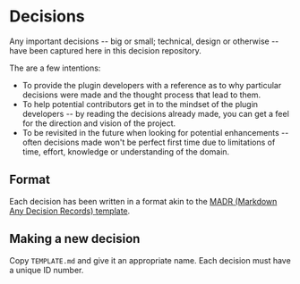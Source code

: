 # Decisions

Any important decisions -- big or small; technical, design or otherwise -- have been captured here in this decision repository.

The are a few intentions:

- To provide the plugin developers with a reference as to why particular decisions were made and the thought process that lead to them.
- To help potential contributors get in to the mindset of the plugin developers -- by reading the decisions already made, you can get a feel for the direction and vision of the project.
- To be revisited in the future when looking for potential enhancements -- often decisions made won't be perfect first time due to limitations of time, effort, knowledge or understanding of the domain.

## Format

Each decision has been written in a format akin to the [MADR (Markdown Any Decision Records) template][madr].

[madr]: https://adr.github.io/madr/

## Making a new decision

Copy `TEMPLATE.md` and give it an appropriate name.
Each decision must have a unique ID number.
